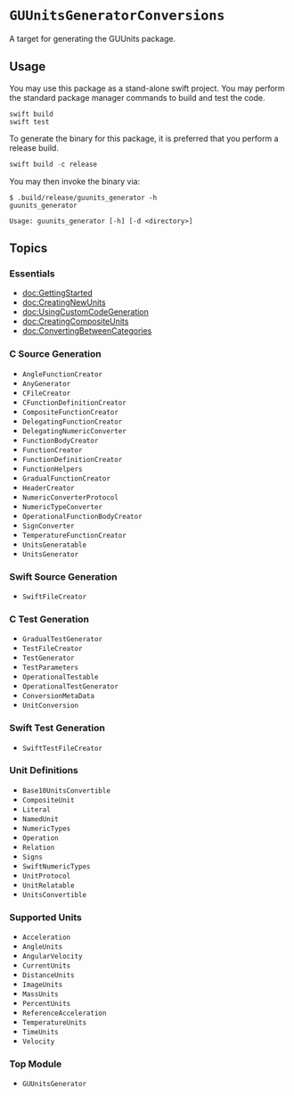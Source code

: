 # ``GUUnitsGeneratorConversions``

A target for generating the GUUnits package.

## Usage

You may use this package as a stand-alone swift project. You may perform the standard package manager commands to build
and test the code.

```shell
swift build
swift test
```

To generate the binary for this package, it is preferred that you perform a release build.

```swift
swift build -c release
```

You may then invoke the binary via:

```
$ .build/release/guunits_generator -h
guunits_generator

Usage: guunits_generator [-h] [-d <directory>]
```

## Topics

### Essentials

- <doc:GettingStarted>
- <doc:CreatingNewUnits>
- <doc:UsingCustomCodeGeneration>
- <doc:CreatingCompositeUnits>
- <doc:ConvertingBetweenCategories>

### C Source Generation
- ``AngleFunctionCreator``
- ``AnyGenerator``
- ``CFileCreator``
- ``CFunctionDefinitionCreator``
- ``CompositeFunctionCreator``
- ``DelegatingFunctionCreator``
- ``DelegatingNumericConverter``
- ``FunctionBodyCreator``
- ``FunctionCreator``
- ``FunctionDefinitionCreator``
- ``FunctionHelpers``
- ``GradualFunctionCreator``
- ``HeaderCreator``
- ``NumericConverterProtocol``
- ``NumericTypeConverter``
- ``OperationalFunctionBodyCreator``
- ``SignConverter``
- ``TemperatureFunctionCreator``
- ``UnitsGeneratable``
- ``UnitsGenerator``

### Swift Source Generation
- ``SwiftFileCreator``

### C Test Generation
- ``GradualTestGenerator``
- ``TestFileCreator``
- ``TestGenerator``
- ``TestParameters``
- ``OperationalTestable``
- ``OperationalTestGenerator``
- ``ConversionMetaData``
- ``UnitConversion``

### Swift Test Generation
- ``SwiftTestFileCreator``

### Unit Definitions
- ``Base10UnitsConvertible``
- ``CompositeUnit``
- ``Literal``
- ``NamedUnit``
- ``NumericTypes``
- ``Operation``
- ``Relation``
- ``Signs``
- ``SwiftNumericTypes``
- ``UnitProtocol``
- ``UnitRelatable``
- ``UnitsConvertible``

### Supported Units
- ``Acceleration``
- ``AngleUnits``
- ``AngularVelocity``
- ``CurrentUnits``
- ``DistanceUnits``
- ``ImageUnits``
- ``MassUnits``
- ``PercentUnits``
- ``ReferenceAcceleration``
- ``TemperatureUnits``
- ``TimeUnits``
- ``Velocity``

### Top Module
- ``GUUnitsGenerator``
